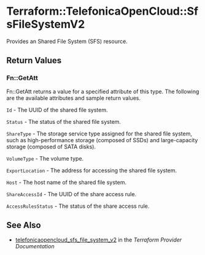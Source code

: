 # Terraform::TelefonicaOpenCloud::SfsFileSystemV2

Provides an Shared File System (SFS) resource.

## Return Values

### Fn::GetAtt

Fn::GetAtt returns a value for a specified attribute of this type. The following are the available attributes and sample return values.

`Id` - The UUID of the shared file system.

`Status` - The status of the shared file system.

`ShareType` - The storage service type assigned for the shared file system, such as high-performance storage (composed of SSDs) and large-capacity storage (composed of SATA disks).

`VolumeType` - The volume type.

`ExportLocation` - The address for accessing the shared file system.

`Host` - The host name of the shared file system.

`ShareAccessId` - The UUID of the share access rule.

`AccessRulesStatus` - The status of the share access rule.

## See Also

* [telefonicaopencloud_sfs_file_system_v2](https://www.terraform.io/docs/providers/telefonicaopencloud/r/sfs_file_system_v2.html) in the _Terraform Provider Documentation_